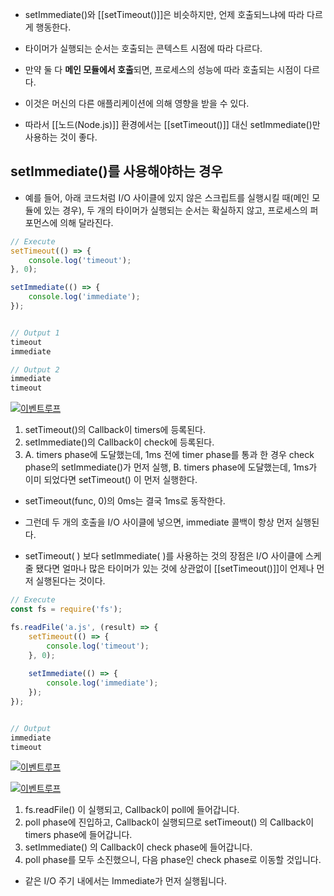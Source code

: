 - setImmediate()와 [[setTimeout()]]은 비슷하지만, 언제 호출되느냐에 따라 다르게 행동한다.

- 타이머가 실행되는 순서는 호출되는 콘텍스트 시점에 따라 다르다.

- 만약 둘 다 **메인 모듈에서 호출**되면, 프로세스의 성능에 따라 호출되는 시점이 다르다. 
- 이것은 머신의 다른 애플리케이션에 의해 영향을 받을 수 있다.

- 따라서 [[노드(Node.js)]] 환경에서는 [[setTimeout()]] 대신 setImmediate()만 사용하는 것이 좋다.


## setImmediate()를 사용해야하는 경우

- 예를 들어, 아래 코드처럼 I/O 사이클에 있지 않은 스크립트를 실행시킬 때(메인 모듈에 있는 경우), 두 개의 타이머가 실행되는 순서는 확실하지 않고, 프로세스의 퍼포먼스에 의해 달라진다.

```js
// Execute
setTimeout(() => {
	console.log('timeout'); 
}, 0);

setImmediate(() => {
	console.log('immediate');
});


// Output 1
timeout
immediate

// Output 2
immediate
timeout
```

[![이벤트루프](https://blog.kakaocdn.net/dn/bCotLv/btriBBKbbjl/bwq3ysvgirFBJdNiohbes0/img.png)](https://blog.kakaocdn.net/dn/bCotLv/btriBBKbbjl/bwq3ysvgirFBJdNiohbes0/img.png)

1. setTimeout()의 Callback이 timers에 등록된다.
2. setImmediate()의 Callback이 check에 등록된다.
3. A. timers phase에 도달했는데, 1ms 전에 timer phase를 통과 한 경우 check phase의 setImmediate()가 먼저 실행, B. timers phase에 도달했는데, 1ms가 이미 되었다면 setTimeout() 이 먼저 실행한다.

- setTimeout(func, 0)의 0ms는 결국 1ms로 동작한다.

- 그런데 두 개의 호출을 I/O 사이클에 넣으면, immediate 콜백이 항상 먼저 실행된다.
- setTimeout( ) 보다 setImmediate( )를 사용하는 것의 장점은 I/O 사이클에 스케줄 됐다면 얼마나 많은 타이머가 있는 것에 상관없이 [[setTimeout()]]이 언제나 먼저 실행된다는 것이다.

```js
// Execute
const fs = require('fs');

fs.readFile('a.js', (result) => {
	setTimeout(() => {
		console.log('timeout');
	}, 0);
	
	setImmediate(() => {
		console.log('immediate');
	});
});


// Output
immediate
timeout
```

[![이벤트루프](https://blog.kakaocdn.net/dn/bYB6xY/btriB5xrhUt/obhtbIfiHhfYM8L8gJkkW0/img.png)](https://blog.kakaocdn.net/dn/bYB6xY/btriB5xrhUt/obhtbIfiHhfYM8L8gJkkW0/img.png)

[![이벤트루프](https://blog.kakaocdn.net/dn/m6A47/btriB64c8Pp/0ZDb8thT7ArZfvLT4LItMK/img.png)](https://blog.kakaocdn.net/dn/m6A47/btriB64c8Pp/0ZDb8thT7ArZfvLT4LItMK/img.png)

1. fs.readFile() 이 실행되고, Callback이 poll에 들어갑니다.
2. poll phase에 진입하고, Callback이 실행되므로 setTimeout() 의 Callback이 timers phase에 들어갑니다.
3. setImmediate() 의 Callback이 check phase에 들어갑니다.
4. poll phase를 모두 소진했으니, 다음 phase인 check phase로 이동할 것입니다.

- 같은 I/O 주기 내에서는 Immediate가 먼저 실행됩니다.